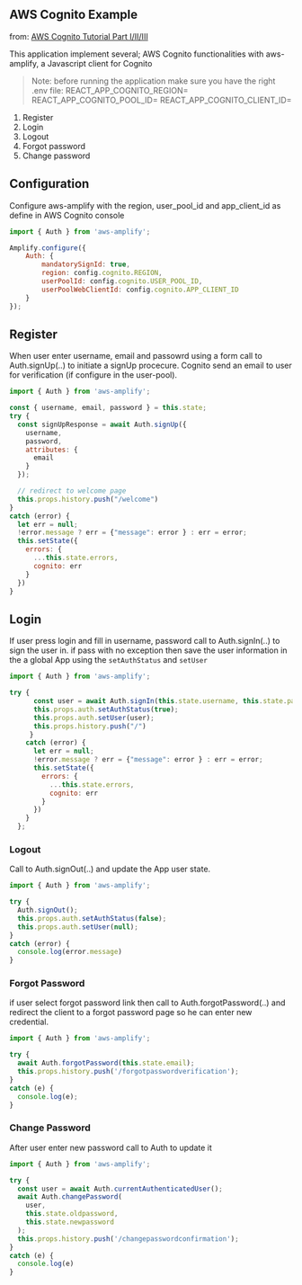 ## AWS Cognito Example 

from: [AWS Cognito Tutorial Part I/II/III](https://www.youtube.com/watch?v=EaDMG4amEfk)

This application implement several; AWS Cognito functionalities with aws-amplify, a Javascript client for Cognito  

>Note: before running the application make sure you have the right .env file:
REACT_APP_COGNITO_REGION=<region-name>
REACT_APP_COGNITO_POOL_ID=<cognito-user-pool-id>
REACT_APP_COGNITO_CLIENT_ID=<cognito-app-client-id>

1. Register
2. Login
3. Logout
4. Forgot password
5. Change password

## Configuration

Configure aws-amplify with the region, user_pool_id and app_client_id as define in AWS Cognito console

````javascript
import { Auth } from 'aws-amplify';

Amplify.configure({
    Auth: {
        mandatorySignId: true,
        region: config.cognito.REGION,
        userPoolId: config.cognito.USER_POOL_ID,
        userPoolWebClientId: config.cognito.APP_CLIENT_ID
    }
});
````
## Register

When user enter username, email and passowrd using a form call to Auth.signUp(..) to initiate a signUp procecure. Cognito send an email to user for verification (if configure in the user-pool).

````javascript
import { Auth } from 'aws-amplify';

const { username, email, password } = this.state;
try {
  const signUpResponse = await Auth.signUp({
    username, 
    password, 
    attributes: {
      email
    }
  });  

  // redirect to welcome page
  this.props.history.push("/welcome")
}
catch (error) {
  let err = null;
  !error.message ? err = {"message": error } : err = error;
  this.setState({
    errors: {
      ...this.state.errors,
      cognito: err
    }
  })
}
````

## Login

If user press login and fill in username, password call to Auth.signIn(..) to sign the user in. if pass with no exception then save the user information in the a global App using the `setAuthStatus` and `setUser`

````javascript
import { Auth } from 'aws-amplify';

try {
      const user = await Auth.signIn(this.state.username, this.state.password);
      this.props.auth.setAuthStatus(true);
      this.props.auth.setUser(user);
      this.props.history.push("/")
     }
    catch (error) {
      let err = null;
      !error.message ? err = {"message": error } : err = error;
      this.setState({
        errors: {
          ...this.state.errors,
          cognito: err
        }
      })
    }    
  };
````

### Logout

Call to Auth.signOut(..) and update the App user state.

````javascript
import { Auth } from 'aws-amplify';

try {
  Auth.signOut();
  this.props.auth.setAuthStatus(false);
  this.props.auth.setUser(null);
}
catch (error) {
  console.log(error.message)
}
````

### Forgot Password

if user select forgot password link then call to Auth.forgotPassword(..) and redirect the client to a forgot password page so he can enter new credential.

````javascript
import { Auth } from 'aws-amplify';

try {
  await Auth.forgotPassword(this.state.email);
  this.props.history.push('/forgotpasswordverification');
}
catch (e) {
  console.log(e);
}
````

### Change Password

After user enter new password call to Auth to update it
````javascript
import { Auth } from 'aws-amplify';

try {
  const user = await Auth.currentAuthenticatedUser();
  await Auth.changePassword(
    user,
    this.state.oldpassword,
    this.state.newpassword
  );
  this.props.history.push('/changepasswordconfirmation');
}
catch (e) {
  console.log(e)
}
````